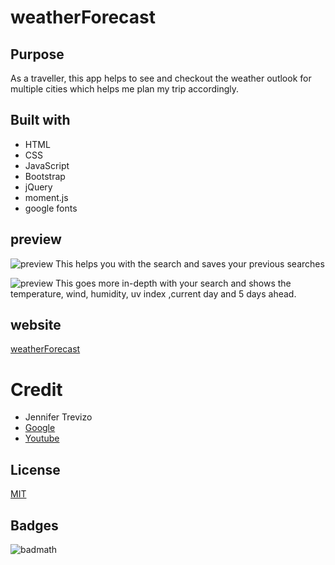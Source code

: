 # weatherForecast

## Purpose
As a traveller, this app helps to see and checkout the weather outlook for multiple cities which helps me plan my trip accordingly.

## Built with
* HTML
* CSS
* JavaScript
* Bootstrap
* jQuery
* moment.js
* google fonts

## preview 
![preview](images/wf.png)
This helps you with the search and saves your previous searches

![preview](images/wf2.png)
This goes more in-depth with your search and shows the temperature, wind, humidity, uv index ,current day and 5 days ahead.

## website
[weatherForecast](https://kingopara.github.io/weatherForecast/)

# Credit 
* Jennifer Trevizo
* [Google](https://google.com)
* [Youtube](https://youtube.com)

## License
[MIT](https://choosealicense.com/licenses/mit/)

## Badges 
![badmath](https://img.shields.io/github/languages/top/nielsenjared/badmath)
